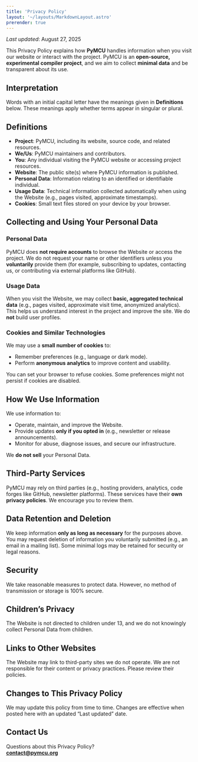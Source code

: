 ```yaml
---
title: 'Privacy Policy'
layout: '~/layouts/MarkdownLayout.astro'
prerender: true
---
```


_Last updated_: August 27, 2025

This Privacy Policy explains how **PyMCU** handles information when you visit our website or interact with the project. PyMCU is an **open-source, experimental compiler project**, and we aim to collect **minimal data** and be transparent about its use.

## Interpretation

Words with an initial capital letter have the meanings given in **Definitions** below. These meanings apply whether terms appear in singular or plural.

## Definitions

- **Project**: PyMCU, including its website, source code, and related resources.
- **We/Us**: PyMCU maintainers and contributors.
- **You**: Any individual visiting the PyMCU website or accessing project resources.
- **Website**: The public site(s) where PyMCU information is published.
- **Personal Data**: Information relating to an identified or identifiable individual.
- **Usage Data**: Technical information collected automatically when using the Website (e.g., pages visited, approximate timestamps).
- **Cookies**: Small text files stored on your device by your browser.

## Collecting and Using Your Personal Data

### Personal Data

PyMCU does **not require accounts** to browse the Website or access the project. We do not request your name or other identifiers unless you **voluntarily** provide them (for example, subscribing to updates, contacting us, or contributing via external platforms like GitHub).

### Usage Data

When you visit the Website, we may collect **basic, aggregated technical data** (e.g., pages visited, approximate visit time, anonymized analytics). This helps us understand interest in the project and improve the site. We do **not** build user profiles.

### Cookies and Similar Technologies

We may use a **small number of cookies** to:

- Remember preferences (e.g., language or dark mode).
- Perform **anonymous analytics** to improve content and usability.

You can set your browser to refuse cookies. Some preferences might not persist if cookies are disabled.

## How We Use Information

We use information to:

- Operate, maintain, and improve the Website.
- Provide updates **only if you opted in** (e.g., newsletter or release announcements).
- Monitor for abuse, diagnose issues, and secure our infrastructure.

We **do not sell** your Personal Data.

## Third-Party Services

PyMCU may rely on third parties (e.g., hosting providers, analytics, code forges like GitHub, newsletter platforms). These services have their **own privacy policies**. We encourage you to review them.

## Data Retention and Deletion

We keep information **only as long as necessary** for the purposes above. You may request deletion of information you voluntarily submitted (e.g., an email in a mailing list). Some minimal logs may be retained for security or legal reasons.

## Security

We take reasonable measures to protect data. However, no method of transmission or storage is 100% secure.

## Children’s Privacy

The Website is not directed to children under 13, and we do not knowingly collect Personal Data from children.

## Links to Other Websites

The Website may link to third-party sites we do not operate. We are not responsible for their content or privacy practices. Please review their policies.

## Changes to This Privacy Policy

We may update this policy from time to time. Changes are effective when posted here with an updated “Last updated” date.

## Contact Us

Questions about this Privacy Policy?  
**contact@pymcu.org**
